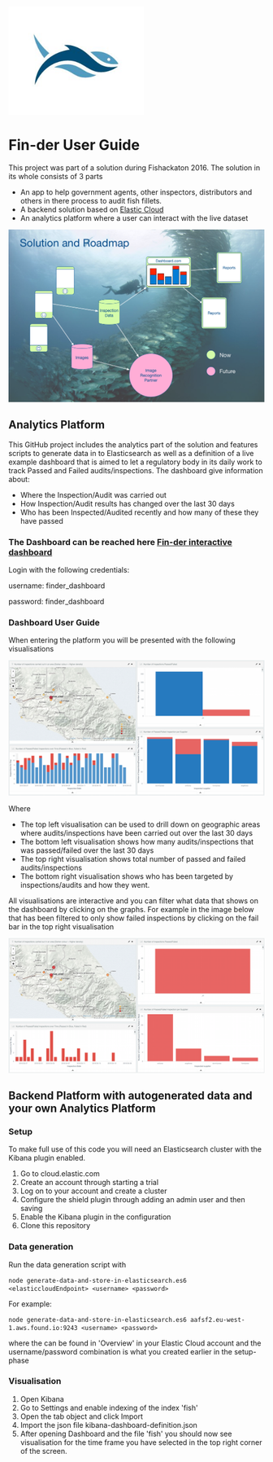 ![alt tag](https://github.com/BaggeRob/Fin-der/blob/master/logo.png)
# Fin-der User Guide
This project was part of a solution during Fishackaton 2016. The solution in its whole consists of 3 parts
- An app to help government agents, other inspectors, distributors and others in there process to audit fish fillets.
- A backend solution based on [Elastic Cloud](https://cloud.elastic.co)
- An analytics platform where a user can interact with the live dataset

![alt tag](https://github.com/BaggeRob/Fin-der/blob/master/fin-der-solution-and-roadmap.png)

## Analytics Platform
This GitHub project includes the analytics part of the solution and features scripts to generate data in to Elasticsearch as well as a definition of a live example dashboard that is aimed to let a regulatory body in its daily work to track Passed and Failed audits/inspections. The dashboard give information about:
- Where the Inspection/Audit was carried out
- How Inspection/Audit results has changed over the last 30 days
- Who has been Inspected/Audited recently and how many of these they have passed

### The Dashboard can be reached here [Fin-der interactive dashboard](https://c0746c228e7c9263ac770c7b3343112a.eu-west-1.aws.found.io/app/kibana#/dashboard/fish?_g=(refreshInterval:(display:Off,pause:!f,value:0),time:(from:now-30d,mode:quick,to:now))&_a=(filters:!(),options:(darkTheme:!f),panels:!((col:7,id:Number-of-Inspections-Passed-slash-Failed,panelIndex:6,row:1,size_x:6,size_y:4,type:visualization),(col:1,id:'Number-of-inspections-carried-out-in-an-area-(Darker-colour-equal-Higher-density)',panelIndex:7,row:1,size_x:6,size_y:5,type:visualization),(col:7,id:Number-of-Passed-slash-Failed-Inspection-per-Supplier,panelIndex:9,row:5,size_x:6,size_y:4,type:visualization),(col:1,id:'Number-of-Passed-slash-Failed-Inspections-over-Time-(Passed-in-Blue,-Failed-in-Red)',panelIndex:10,row:6,size_x:6,size_y:3,type:visualization)),query:(query_string:(analyze_wildcard:!t,query:'*')),title:fish,uiState:(P-6:(vis:(colors:(failedinspection:%23EA6460,passedinspection:%231F78C1),legendOpen:!f)),P-9:(vis:(legendOpen:!f)))))

Login with the following credentials:

username: finder_dashboard

password: finder_dashboard

### Dashboard User Guide
When entering the platform you will be presented with the following visualisations

![alt tag](https://github.com/BaggeRob/Fin-der/blob/master/dashboard.png)

Where
- The top left visualisation can be used to drill down on geographic areas where audits/inspections have been carried out over the last 30 days
- The bottom left visualisation shows how many audits/inspections that was passed/failed over the last 30 days
- The top right visualisation shows total number of passed and failed audits/inspections
- The bottom right visualisation shows who has been targeted by inspections/audits and how they went.

All visualisations are interactive and you can filter what data that shows on the dashboard by clicking on the graphs. For example in the image below that has been filtered to only show failed inspections by clicking on the fail bar in the top right visualisation

![alt tag](https://github.com/BaggeRob/Fin-der/blob/master/dashboard-filter-fail.png)



## Backend Platform with autogenerated data and your own Analytics Platform
### Setup
To make full use of this code you will need an Elasticsearch cluster with the Kibana plugin enabled.

1. Go to cloud.elastic.com
2. Create an account through starting a trial
3. Log on to your account and create a cluster
4. Configure the shield plugin through adding an admin user and then saving
5. Enable the Kibana plugin in the configuration
6. Clone this repository


### Data generation
Run the data generation script with

```
node generate-data-and-store-in-elasticsearch.es6 <elasticcloudEndpoint> <username> <password>
```

For example:

```
node generate-data-and-store-in-elasticsearch.es6 aafsf2.eu-west-1.aws.found.io:9243 <username> <password>
```

where the <elasticcloudEndpoint> can be found in 'Overview' in your Elastic Cloud account and the username/password combination is what you created earlier in the setup-phase

### Visualisation

1. Open Kibana
2. Go to Settings and enable indexing of the index 'fish'
3. Open the tab object and click Import
4. Import the json file kibana-dashboard-definition.json
5. After opening Dashboard and the file 'fish' you should now see visualisation for the time frame you have selected in the top right corner of the screen.
